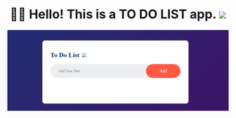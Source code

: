  # <div align="center"> 👨‍🎓 Hello! This is a TO DO LIST app. <img src="https://media.giphy.com/media/hvRJCLFzcasrR4ia7z/giphy.gif" height="25px"></div>

 <img src="Screenshot 2025-10-06 233234.png">